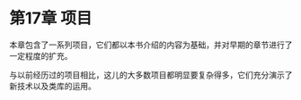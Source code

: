# 第17章 项目

本章包含了一系列项目，它们都以本书介绍的内容为基础，并对早期的章节进行了一定程度的扩充。

与以前经历过的项目相比，这儿的大多数项目都明显要复杂得多，它们充分演示了新技术以及类库的运用。
